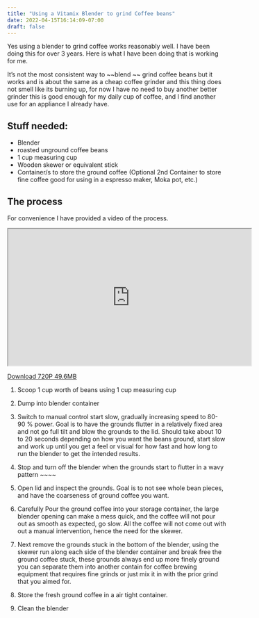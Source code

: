```yaml
---
title: "Using a Vitamix Blender to grind Coffee beans"
date: 2022-04-15T16:14:09-07:00
draft: false
---
```


Yes using a blender to grind coffee works reasonably well. I have been doing this for over 3 years. Here is what I have been doing that is working for me.

It’s not the most consistent way to ~~blend ~~ grind coffee beans but it works and is about the same as a cheap coffee grinder and this thing does not smell like its burning up, for now I have no need to buy another better grinder this is good enough for my daily cup of coffee, and I find another use for an appliance I already have.  

## Stuff needed:

- Blender
- roasted unground coffee beans
- 1 cup measuring cup
- Wooden skewer or equivalent stick
- Container/s to store the ground coffee (Optional 2nd Container to store  fine coffee good for using in a espresso maker, Moka pot, etc.)

## The process

For convenience I have provided a video of the process.

<iframe id="odysee-iframe" width="560" height="315" src="https://odysee.com/$/embed/CoffeeGrinderBlender/1fba4f55e4ab3c6f107e228991d504ea33875637?r=FPRLyssa7RyegPNMhCzigz4XZ3RRFsPR" allowfullscreen></iframe>

<a  href="CoffeeGrinderBlender720.mp4" target="_blank"> Download 720P 49.6MB</a> 


1. Scoop 1 cup worth of beans using 1 cup measuring cup

2. Dump into blender container 

3. Switch to manual control start slow, gradually increasing speed to 80- 90 % power. Goal is to have the grounds flutter in a relatively fixed area and not go full tilt and blow the grounds to the lid. Should take about 10 to 20 seconds depending on how you want the beans ground, start slow and work up until you get a feel or visual for how fast and how long to run the blender to get the intended results.

4. Stop and turn off the blender when the grounds start to flutter in a wavy pattern ~~~~

5. Open lid and inspect the grounds. Goal is to not see whole bean pieces, and have the coarseness of ground coffee you want.

6. Carefully Pour the ground coffee into your storage container, the large blender opening can make a mess quick, and the coffee will not pour out as smooth as expected, go slow. All the coffee will not come out with out a manual intervention, hence the need for the skewer.

7. Next remove the grounds stuck in the bottom of the blender, using the skewer run along each side of the blender container and break free the ground coffee stuck, these grounds always end up more finely ground you can separate them into another contain for coffee brewing equipment that requires fine grinds or just mix it in with the prior grind that you aimed for. 

8. Store the fresh ground coffee in a air tight container. 

9. Clean the blender